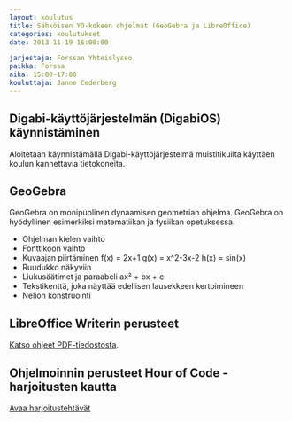 ```yaml
---
layout: koulutus
title: Sähköisen YO-kokeen ohjelmat (GeoGebra ja LibreOffice)
categories: koulutukset
date: 2013-11-19 16:00:00

jarjestaja: Forssan Yhteislyseo
paikka: Forssa
aika: 15:00-17:00
kouluttaja: Janne Cederberg
---
```


## Digabi-käyttöjärjestelmän (DigabiOS) käynnistäminen

Aloitetaan käynnistämällä Digabi-käyttöjärjestelmä muistitikuilta käyttäen koulun kannettavia tietokoneita.

## GeoGebra

GeoGebra on monipuolinen dynaamisen geometrian ohjelma. GeoGebra on hyödyllinen esimerkiksi matematiikan ja fysiikan opetuksessa.

- Ohjelman kielen vaihto
- Fonttikoon vaihto
- Kuvaajan piirtäminen
    f(x) = 2x+1
    g(x) = x^2-3x-2
    h(x) = sin(x)
- Ruudukko näkyviin
- Liukusäätimet ja paraabeli ax² + bx + c
- Tekstikenttä, joka näyttää edellisen lausekkeen kertoimineen
- Neliön konstruointi

## LibreOffice Writerin perusteet

[Katso ohjeet PDF-tiedostosta](/tiedostot/koulutukset/LibreOfficeWriter-ohjeet_2014-04-14.pdf).

## Ohjelmoinnin perusteet Hour of Code -harjoitusten kautta

[Avaa harjoitustehtävät](http://learn.code.org/hoc/1)